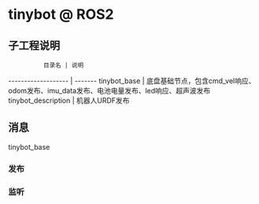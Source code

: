 # tinybot @ ROS2

## 子工程说明

              目录名 | 说明
------------------- | -------
tinybot_base        | 底盘基础节点，包含cmd_vel响应、odom发布、imu_data发布、电池电量发布、led响应、超声波发布
tinybot_description | 机器人URDF发布

## 消息

tinybot_base

### 发布

### 监听